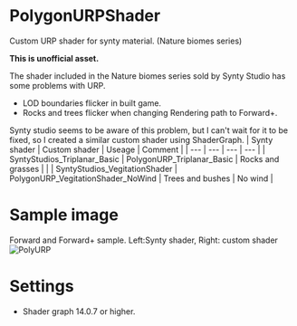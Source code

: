 # PolygonURPShader
 Custom URP shader for synty material. (Nature biomes series)
 
 **This is unofficial asset.**

The shader included in the Nature biomes series sold by Synty Studio has some problems with URP. 
- LOD boundaries flicker in built game.
- Rocks and trees flicker when changing Rendering path to Forward+.

Synty studio seems to be aware of this problem, but I can't wait for it to be fixed, so I created a similar custom shader using ShaderGraph.
| Synty shader | Custom shader | Useage | Comment |
| --- | --- | --- | --- |
| SyntyStudios_Triplanar_Basic | PolygonURP_Triplanar_Basic | Rocks and grasses | |
| SyntyStudios_VegitationShader | PolygonURP_VegitationShader_NoWind | Trees and bushes | No wind |

# Sample image
Forward and Forward+ sample.
Left:Synty shader, Right: custom shader
![PolyURP](https://github.com/eviltwo/PolygonURPShader/assets/7721151/a23877e2-40f8-4d6c-9a6e-e915f29a86d8)

# Settings
- Shader graph 14.0.7 or higher.
